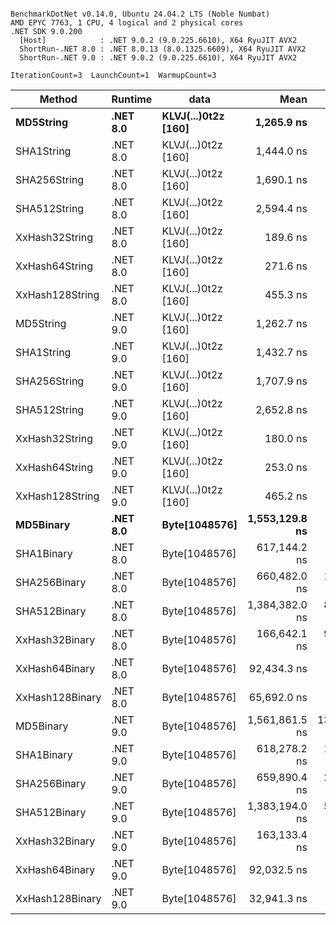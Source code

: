 ```

BenchmarkDotNet v0.14.0, Ubuntu 24.04.2 LTS (Noble Numbat)
AMD EPYC 7763, 1 CPU, 4 logical and 2 physical cores
.NET SDK 9.0.200
  [Host]            : .NET 9.0.2 (9.0.225.6610), X64 RyuJIT AVX2
  ShortRun-.NET 8.0 : .NET 8.0.13 (8.0.1325.6609), X64 RyuJIT AVX2
  ShortRun-.NET 9.0 : .NET 9.0.2 (9.0.225.6610), X64 RyuJIT AVX2

IterationCount=3  LaunchCount=1  WarmupCount=3  

```
| Method          | Runtime  | data                | Mean           | Error         | StdDev      | Min            | Max            | Gen0   | Allocated |
|---------------- |--------- |-------------------- |---------------:|--------------:|------------:|---------------:|---------------:|-------:|----------:|
| **MD5String**       | **.NET 8.0** | **KLVJ(...)0t2z [160]** |     **1,265.9 ns** |      **12.53 ns** |     **0.69 ns** |     **1,265.1 ns** |     **1,266.4 ns** | **0.0668** |    **1128 B** |
| SHA1String      | .NET 8.0 | KLVJ(...)0t2z [160] |     1,444.0 ns |      27.37 ns |     1.50 ns |     1,442.6 ns |     1,445.6 ns | 0.0839 |    1416 B |
| SHA256String    | .NET 8.0 | KLVJ(...)0t2z [160] |     1,690.1 ns |     201.13 ns |    11.02 ns |     1,683.6 ns |     1,702.8 ns | 0.1106 |    1856 B |
| SHA512String    | .NET 8.0 | KLVJ(...)0t2z [160] |     2,594.4 ns |     546.85 ns |    29.97 ns |     2,563.1 ns |     2,622.8 ns | 0.1907 |    3240 B |
| XxHash32String  | .NET 8.0 | KLVJ(...)0t2z [160] |       189.6 ns |       9.30 ns |     0.51 ns |       189.1 ns |       190.1 ns | 0.0348 |     584 B |
| XxHash64String  | .NET 8.0 | KLVJ(...)0t2z [160] |       271.6 ns |      58.97 ns |     3.23 ns |       268.3 ns |       274.7 ns | 0.0434 |     728 B |
| XxHash128String | .NET 8.0 | KLVJ(...)0t2z [160] |       455.3 ns |      85.69 ns |     4.70 ns |       451.6 ns |       460.6 ns | 0.0672 |    1128 B |
| MD5String       | .NET 9.0 | KLVJ(...)0t2z [160] |     1,262.7 ns |     700.38 ns |    38.39 ns |     1,235.0 ns |     1,306.5 ns | 0.0668 |    1128 B |
| SHA1String      | .NET 9.0 | KLVJ(...)0t2z [160] |     1,432.7 ns |      28.39 ns |     1.56 ns |     1,430.9 ns |     1,433.8 ns | 0.0839 |    1416 B |
| SHA256String    | .NET 9.0 | KLVJ(...)0t2z [160] |     1,707.9 ns |      78.64 ns |     4.31 ns |     1,703.3 ns |     1,711.9 ns | 0.1106 |    1856 B |
| SHA512String    | .NET 9.0 | KLVJ(...)0t2z [160] |     2,652.8 ns |     160.39 ns |     8.79 ns |     2,642.8 ns |     2,658.9 ns | 0.1907 |    3240 B |
| XxHash32String  | .NET 9.0 | KLVJ(...)0t2z [160] |       180.0 ns |       1.88 ns |     0.10 ns |       179.9 ns |       180.1 ns | 0.0348 |     584 B |
| XxHash64String  | .NET 9.0 | KLVJ(...)0t2z [160] |       253.0 ns |      44.04 ns |     2.41 ns |       251.2 ns |       255.8 ns | 0.0434 |     728 B |
| XxHash128String | .NET 9.0 | KLVJ(...)0t2z [160] |       465.2 ns |      17.57 ns |     0.96 ns |       464.1 ns |       466.1 ns | 0.0672 |    1128 B |
| **MD5Binary**       | **.NET 8.0** | **Byte[1048576]**       | **1,553,129.8 ns** |   **4,479.72 ns** |   **245.55 ns** | **1,552,959.9 ns** | **1,553,411.3 ns** |      **-** |      **41 B** |
| SHA1Binary      | .NET 8.0 | Byte[1048576]       |   617,144.2 ns |   1,096.15 ns |    60.08 ns |   617,082.9 ns |   617,203.0 ns |      - |      49 B |
| SHA256Binary    | .NET 8.0 | Byte[1048576]       |   660,482.0 ns |  10,739.88 ns |   588.69 ns |   659,802.8 ns |   660,845.1 ns |      - |      57 B |
| SHA512Binary    | .NET 8.0 | Byte[1048576]       | 1,384,382.0 ns |  83,054.32 ns | 4,552.49 ns | 1,379,125.4 ns | 1,387,038.6 ns |      - |      89 B |
| XxHash32Binary  | .NET 8.0 | Byte[1048576]       |   166,642.1 ns |  90,211.76 ns | 4,944.81 ns |   163,769.0 ns |   172,351.8 ns |      - |      32 B |
| XxHash64Binary  | .NET 8.0 | Byte[1048576]       |    92,434.3 ns |   4,676.09 ns |   256.31 ns |    92,138.4 ns |    92,588.2 ns |      - |      32 B |
| XxHash128Binary | .NET 8.0 | Byte[1048576]       |    65,692.0 ns |   5,328.60 ns |   292.08 ns |    65,513.6 ns |    66,029.0 ns |      - |      40 B |
| MD5Binary       | .NET 9.0 | Byte[1048576]       | 1,561,861.5 ns | 131,247.16 ns | 7,194.10 ns | 1,556,388.4 ns | 1,570,010.0 ns |      - |      41 B |
| SHA1Binary      | .NET 9.0 | Byte[1048576]       |   618,278.2 ns |  15,820.11 ns |   867.15 ns |   617,278.8 ns |   618,831.9 ns |      - |      49 B |
| SHA256Binary    | .NET 9.0 | Byte[1048576]       |   659,890.4 ns |  25,025.88 ns | 1,371.75 ns |   658,486.0 ns |   661,227.0 ns |      - |      57 B |
| SHA512Binary    | .NET 9.0 | Byte[1048576]       | 1,383,194.0 ns |  55,236.55 ns | 3,027.70 ns | 1,379,714.7 ns | 1,385,229.6 ns |      - |      89 B |
| XxHash32Binary  | .NET 9.0 | Byte[1048576]       |   163,133.4 ns |     471.27 ns |    25.83 ns |   163,112.0 ns |   163,162.1 ns |      - |      32 B |
| XxHash64Binary  | .NET 9.0 | Byte[1048576]       |    92,032.5 ns |   5,525.26 ns |   302.86 ns |    91,787.1 ns |    92,371.0 ns |      - |      32 B |
| XxHash128Binary | .NET 9.0 | Byte[1048576]       |    32,941.3 ns |   3,852.08 ns |   211.15 ns |    32,807.9 ns |    33,184.8 ns |      - |      40 B |
